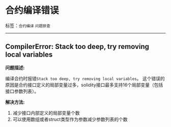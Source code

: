 # 合约编译错误

标签：``合约编译`` ``问题排查``

----

## CompilerError: Stack too deep, try removing local variables

**问题描述:**

编译合约时报错`Stack too deep, try removing local variables`。
这个错误的原因是合约接口定义的局部变量过多，solidity接口最多支持16个局部变量（包括接口参数列表）。

**解决方法:**

1. 减少接口内部定义的局部变量个数
2. 可以使用数组或者struct类型作为参数减少参数列表的个数